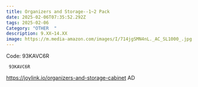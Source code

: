```yaml
---
title: Organizers and Storage--1~2 Pack
date: 2025-02-06T07:35:52.292Z
tags: 2025-02-06
Category: "OTHER  "
description: 9.XX~14.XX
image: https://m.media-amazon.com/images/I/714jgSMN4nL._AC_SL1000_.jpg
---
```

Code: 93KAVC6R

<pre class="language-javascript"><code

class="language-javascript"> 93KAVC6R </code></pre>

https://joylink.io/organizers-and-storage-cabinet  AD